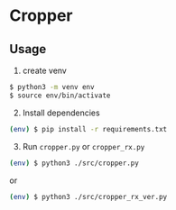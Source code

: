 # Cropper

## Usage

1. create venv

```sh
$ python3 -m venv env
$ source env/bin/activate
```

2. Install dependencies

```sh
(env) $ pip install -r requirements.txt
```

3. Run `cropper.py` or `cropper_rx.py`

```sh
(env) $ python3 ./src/cropper.py
```

or

```sh
(env) $ python3 ./src/cropper_rx_ver.py
```
